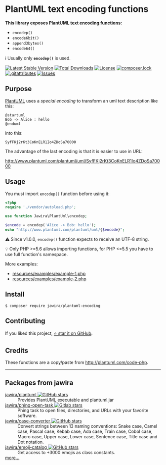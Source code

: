 PlantUML text encoding functions
================================ 

**This library exposes [PlantUML text encoding functions](https://plantuml.com/de/pte):**

- `encodep()`
- `encode6bit()`
- `append3bytes()`
- `encode64()`

ℹ️ Usually only **`encodep()`** is used.

[![Latest Stable Version](https://poser.pugx.org/jawira/plantuml-encoding/v)](//packagist.org/packages/jawira/plantuml-encoding)
[![Total Downloads](https://poser.pugx.org/jawira/plantuml-encoding/downloads)](//packagist.org/packages/jawira/plantuml-encoding)
[![License](https://poser.pugx.org/jawira/plantuml-encoding/license)](//packagist.org/packages/jawira/plantuml-encoding)
[![composer.lock](https://poser.pugx.org/jawira/plantuml-encoding/composerlock)](//packagist.org/packages/jawira/plantuml-encoding)
[![.gitattributes](https://poser.pugx.org/jawira/plantuml-encoding/gitattributes)](//packagist.org/packages/jawira/plantuml-encoding)
[![Issues](https://img.shields.io/github/issues/jawira/plantuml-encoding.svg?label=HuBoard&color=694DC2)](https://huboard.com/jawira/plantuml-encoding)

Purpose
-------

[PlantUML](https://plantuml.com/) uses a _special encoding_ to transform an uml text description like 
this:

```plantuml
@startuml
Bob -> Alice : hello
@enduml
```

into this:

```
SyfFKj2rKt3CoKnELR1Io4ZDoSa70000
```

The advantage of the last encoding is that it is easier to use in URL:

<http://www.plantuml.com/plantuml/uml/SyfFKj2rKt3CoKnELR1Io4ZDoSa70000>

Usage
-----

You must import `encodep()` function before using it:

```php
<?php
require './vendor/autoload.php';

use function Jawira\PlantUml\encodep;

$encode = encodep('Alice -> Bob: hello');
echo "http://www.plantuml.com/plantuml/uml/{$encode}";
```

⚠️ Since v1.0.0, `encodep()` function expects to receive an UTF-8 string.

💡 Only PHP >=5.6 allows importing functions, for PHP <=5.5 you have to use 
full function's namespace.

More examples:

- [resources/examples/example-1.php](resources/examples/example-1.php)
- [resources/examples/example-2.php](resources/examples/example-2.php)

Install
-------

```console
$ composer require jawira/plantuml-encoding
```

Contributing
------------

If you liked this project, [⭐ star it on GitHub](https://github.com/jawira/plantuml-encoding).

Credits
-------

These functions are a copy/paste from <http://plantuml.com/code-php>.

***

Packages from jawira
--------------------

<dl>

<dt>
    <a href="https://packagist.org/packages/jawira/plantuml">jawira/plantuml
    <img alt="GitHub stars" src="https://badgen.net/github/stars/jawira/plantuml?icon=github"/></a>
</dt>
<dd>Provides PlantUML executable and plantuml.jar</dd>

<dt>
    <a href="https://packagist.org/packages/jawira/phing-open-task">jawira/phing-open-task
    <img alt="Gitlab stars" src="https://badgen.net/gitlab/stars/jawira/phing-open-task?icon=gitlab"/></a>
</dt>
<dd>Phing task to open files, directories, and URLs with your favorite software.</dd>

<dt>
    <a href="https://packagist.org/packages/jawira/case-converter">jawira/case-converter 
    <img alt="GitHub stars" src="https://badgen.net/github/stars/jawira/case-converter?icon=github"/></a>
</dt>
<dd>Convert strings between 13 naming conventions: Snake case, Camel case,
  Pascal case, Kebab case, Ada case, Train case, Cobol case, Macro case,
  Upper case, Lower case, Sentence case, Title case and Dot notation.
</dd>

<dt>
    <a href="https://packagist.org/packages/jawira/emoji-catalog">jawira/emoji-catalog
    <img alt="GitHub stars" src="https://badgen.net/github/stars/jawira/emoji-catalog?icon=github"/></a>
</dt>
<dd>Get access to +3000 emojis as class constants.</dd>

<dt><a href="https://packagist.org/packages/jawira/">more...</a></dt>
</dl>
